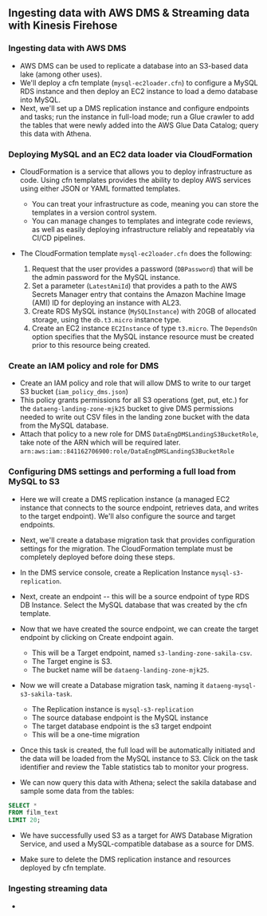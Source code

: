 <h2>Ingesting data with AWS DMS & Streaming data with Kinesis Firehose</h2>

<h3>Ingesting data with AWS DMS</h3>

* AWS DMS can be used to replicate a database into an S3-based data lake (among other uses).
* We'll deploy a cfn template (`mysql-ec2loader.cfn`) to configure a MySQL RDS instance and then deploy an EC2 
  instance to load a demo database into MySQL.
* Next, we'll set up a DMS replication instance and configure endpoints and tasks; run the instance in full-load 
  mode; run a Glue crawler to add the tables that were newly added into the AWS Glue Data Catalog; query this data 
  with Athena.

<h3>Deploying MySQL and an EC2 data loader via CloudFormation</h3>

* CloudFormation is a service that allows you to deploy infrastructure as code. Using cfn templates provides the 
  ability to deploy AWS services using either JSON or YAML formatted templates.
  * You can treat your infrastructure as code, meaning you can store the templates in a version control system.
  * You can manage changes to templates and integrate code reviews, as well as easily deploying infrastructure 
    reliably and repeatably via CI/CD pipelines.

* The CloudFormation template `mysql-ec2loader.cfn` does the following:
  1. Request that the user provides a password (`DBPassword`) that will be the admin password for the MySQL instance.
  2. Set a parameter (`LatestAmiId`) that provides a path to the AWS Secrets Manager entry that contains the Amazon 
     Machine Image (AMI) ID for deploying an instance with AL23.
  3. Create RDS MySQL instance (`MySQLInstance`) with 20GB of allocated storage, using the `db.t3.micro` instance type.
  4. Create an EC2 instance `EC2Instance` of type `t3.micro`. The `DependsOn` option specifies that the MySQL 
     instance resource must be created prior to this resource being created.

<h3>Create an IAM policy and role for DMS</h3>

* Create an IAM policy and role that will allow DMS to write to our target S3 bucket (`iam_policy_dms.json`)
* This policy grants permissions for all S3 operations (get, put, etc.) for the `dataeng-landing-zone-mjk25` bucket 
  to give DMS permissions needed to write out CSV files in the landing zone bucket with the data from the MySQL 
  database.
* Attach that policy to a new role for DMS `DataEngDMSLandingS3BucketRole`, take note of the ARN which will be 
  required later.
`arn:aws:iam::841162706900:role/DataEngDMSLandingS3BucketRole`

<h3>Configuring DMS settings and performing a full load from MySQL to S3</h3>

* Here we will create a DMS replication instance (a managed EC2 instance that connects to the source endpoint, 
  retrieves data, and writes to the target endpoint). We'll also configure the source and target endpoints.
* Next, we'll create a database migration task that provides configuration settings for the migration. The 
  CloudFormation template must be completely deployed before doing these steps.

* In the DMS service console, create a Replication Instance `mysql-s3-replication`.
* Next, create an endpoint -- this will be a source endpoint of type RDS DB Instance. Select the MySQL database that 
  was created by the cfn template.
* Now that we have created the source endpoint, we can create the target endpoint by clicking on Create endpoint again.
  * This will be a Target endpoint, named `s3-landing-zone-sakila-csv`.
  * The Target engine is S3.
  * The bucket name will be `dataeng-landing-zone-mjk25`.

* Now we will create a Database migration task, naming it `dataeng-mysql-s3-sakila-task`.
  * The Replication instance is `mysql-s3-replication`
  * The source database endpoint is the MySQL instance
  * The target database endpoint is the s3 target endpoint
  * This will be a one-time migration


* Once this task is created, the full load will be automatically initiated and the data will be loaded from the 
  MySQL instance to S3. Click on the task identifier and review the Table statistics tab to monitor your progress.

* We can now query this data with Athena; select the sakila database and sample some data from the tables:

```sql
SELECT *
FROM film_text
LIMIT 20;
```

* We have successfully used S3 as a target for AWS Database Migration Service, and used a MySQL-compatible database 
  as a source for DMS.


* Make sure to delete the DMS replication instance and resources deployed by cfn template.

<h3>Ingesting streaming data</h3>

* 


